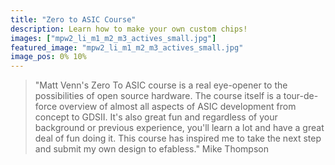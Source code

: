 ```yaml
---
title: "Zero to ASIC Course"
description: Learn how to make your own custom chips!
images: ["mpw2_li_m1_m2_m3_actives_small.jpg"]
featured_image: "mpw2_li_m1_m2_m3_actives_small.jpg"
image_pos: 0% 10%
---
```


> "Matt Venn's Zero To ASIC course is a real eye-opener to the possibilities of open source hardware.  The course itself is a tour-de-force overview of almost all aspects of ASIC development from concept to GDSII.  It's also great fun and regardless of your background or previous experience, you'll learn a lot and have a great deal of fun doing it.  This course has inspired me to take the next step and submit my own design to efabless." Mike Thompson
